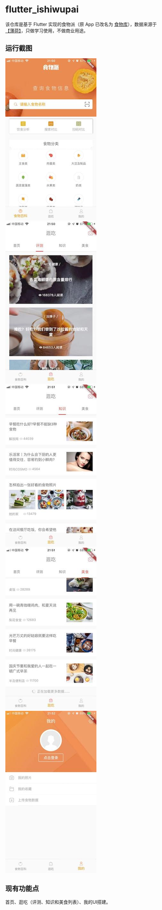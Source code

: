 # flutter_ishiwupai

该仓库是基于 Flutter 实现的食物派（原 App 已改名为 [食物库](https://itunes.apple.com/cn/app/%E9%A3%9F%E7%89%A9%E5%BA%93-%E7%83%AD%E9%87%8F%E5%8D%A1%E8%B7%AF%E9%87%8C%E6%9F%A5%E8%AF%A2-%E8%96%84%E8%8D%B7%E5%87%BA%E5%93%81/id918422658?mt=8)），数据来源于 [【薄荷】](http://www.boohee.com/)，只做学习使用，不做商业用途。

## 运行截图
![demo](https://github.com/ljunb/screenshots/blob/master/flutter_shiwupai_home.jpg)
![demo](https://github.com/ljunb/screenshots/blob/master/flutter_shiwupai_feed1.jpg)
![demo](https://github.com/ljunb/screenshots/blob/master/flutter_shiwupai_feed2.jpg)
![demo](https://github.com/ljunb/screenshots/blob/master/flutter_shiwupai_feed3.jpg)
![demo](https://github.com/ljunb/screenshots/blob/master/flutter_shiwupai_me.jpg)

## 现有功能点
首页、逛吃（评测、知识和美食列表）、我的UI搭建。
